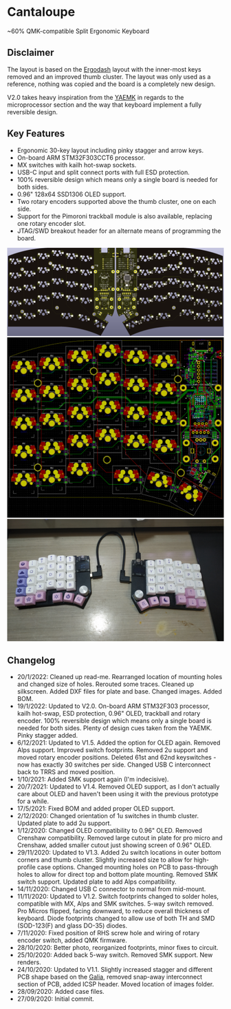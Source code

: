 # Cantaloupe
~60% QMK-compatible Split Ergonomic Keyboard

## Disclaimer
The layout is based on the [Ergodash](https://github.com/omkbd/ErgoDash) layout with the inner-most keys removed and an improved thumb cluster. The layout was only used as a reference, nothing was copied and the board is a completely new design.

V2.0 takes heavy inspiration from the [YAEMK](https://karlk90.github.io/yaemk-split-kb/) in regards to the microprocessor section and the way that keyboard implement a fully reversible design.

## Key Features
* Ergonomic 30-key layout including pinky stagger and arrow keys.
* On-board ARM STM32F303CCT6 processor.
* MX switches with kailh hot-swap sockets.
* USB-C input and split connect ports with full ESD protection.
* 100% reversible design which means only a single board is needed for both sides.
* 0.96" 128x64 SSD1306 OLED support.
* Two rotary encoders supported above the thumb cluster, one on each side.
* Support for the Pimoroni trackball module is also available, replacing one rotary encoder slot.
* JTAG/SWD breakout header for an alternate means of programming the board.

![Cantaloupe Front Render](Images/Render.png)
![Cantaloupe PCB](Images/PCB.png)
![Cantaloupe Photo1](Images/Photo1.jpg)

## Changelog
* 20/1/2022: Cleaned up read-me. Rearranged location of mounting holes and changed size of holes. Rerouted some traces. Cleaned up silkscreen. Added DXF files for plate and base. Changed images. Added BOM.
* 19/1/2022: Updated to V2.0. On-board ARM STM32F303 processor, kailh hot-swap, ESD protection, 0.96" OLED, trackball and rotary encoder. 100% reversible design which means only a single board is needed for both sides. Plenty of design cues taken from the YAEMK. Pinky stagger added.
* 6/12/2021: Updated to V1.5. Added the option for OLED again. Removed Alps support. Improved switch footprints. Removed 2u support and moved rotary encoder positions. Deleted 61st and 62nd keyswitches - now has exactly 30 switches per side. Changed USB C interconnect back to TRRS and moved position.
* 1/10/2021: Added SMK support again (I'm indecisive).
* 20/7/2021: Updated to V1.4. Removed OLED support, as I don't actually care about OLED and haven't been using it with the previous prototype for a while.
* 17/5/2021: Fixed BOM and added proper OLED support.
* 2/12/2020: Changed orientation of 1u switches in thumb cluster. Updated plate to add 2u support.
* 1/12/2020: Changed OLED compatibility to 0.96" OLED. Removed Crenshaw compatibility. Removed large cutout in plate for pro micro and Crenshaw, added smaller cutout just showing screen of 0.96" OLED.
* 29/11/2020: Updated to V1.3. Added 2u switch locations in outer bottom corners and thumb cluster. Slightly increased size to allow for high-profile case options. Changed mounting holes on PCB to pass-through holes to allow for direct top and bottom plate mounting. Removed SMK switch support. Updated plate to add Alps compatibility.
* 14/11/2020: Changed USB C connector to normal from mid-mount.
* 11/11/2020: Updated to V1.2. Switch footprints changed to solder holes, compatible with MX, Alps and SMK switches. 5-way switch removed. Pro Micros flipped, facing downward, to reduce overall thickness of keyboard. Diode footprints changed to allow use of both TH and SMD (SOD-123(F) and glass DO-35) diodes.
* 7/11/2020: Fixed position of RHS screw hole and wiring of rotary encoder switch, added QMK firmware.
* 28/10/2020: Better photo, reorganized footprints, minor fixes to circuit.
* 25/10/2020: Added back 5-way switch. Removed SMK support. New renders.
* 24/10/2020: Updated to V1.1. Slightly increased stagger and different PCB shape based on the [Galia](https://github.com/Ariamelon/Galia), removed snap-away interconnect section of PCB, added ICSP header. Moved location of images folder.
* 28/09/2020: Added case files.
* 27/09/2020: Initial commit.















